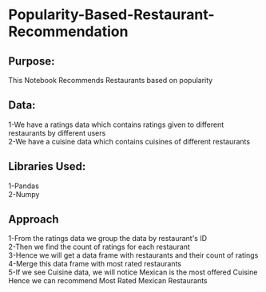# Popularity-Based-Restaurant-Recommendation

## Purpose:
This Notebook Recommends Restaurants based on popularity <br />

## Data:
1-We have a ratings data which contains ratings given to different restaurants by different users <br />
2-We have a cuisine data which contains cuisines of different restaurants <br />

## Libraries Used:
1-Pandas <br />
2-Numpy <br />

## Approach
1-From the ratings data we group the data by restaurant's ID <br />
2-Then we find the count of ratings for each restaurant <br />
3-Hence we will get a data frame with restaurants and their count of ratings <br />
4-Merge this data frame with most rated restaurants <br />
5-If we see Cuisine data, we will notice Mexican is the most offered Cuisine <br />
Hence we can recommend Most Rated Mexican Restaurants <br />

